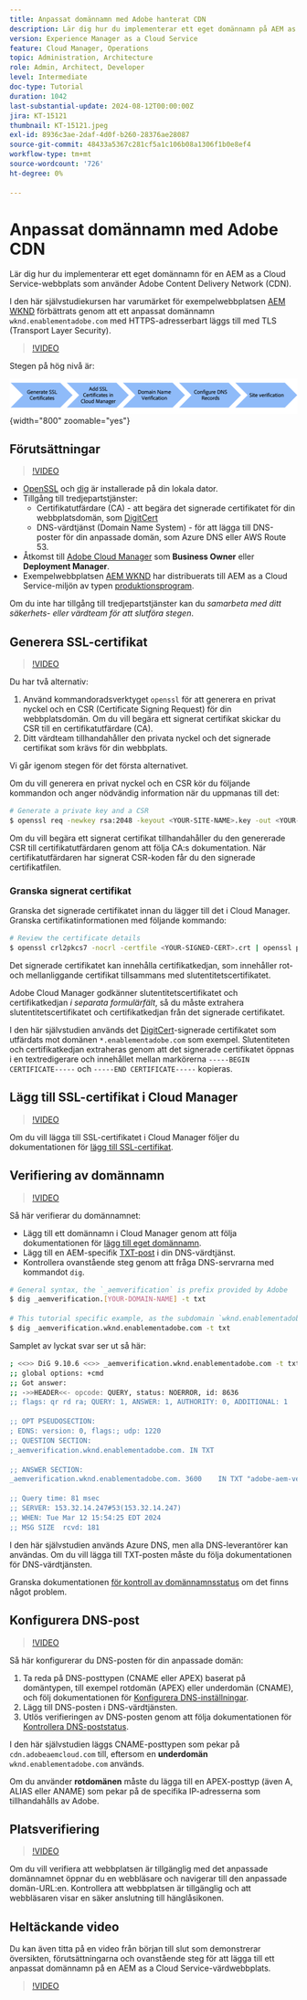 ```yaml
---
title: Anpassat domännamn med Adobe hanterat CDN
description: Lär dig hur du implementerar ett eget domännamn på AEM as a Cloud Service webbplats som använder ett Adobe-hanterat CDN.
version: Experience Manager as a Cloud Service
feature: Cloud Manager, Operations
topic: Administration, Architecture
role: Admin, Architect, Developer
level: Intermediate
doc-type: Tutorial
duration: 1042
last-substantial-update: 2024-08-12T00:00:00Z
jira: KT-15121
thumbnail: KT-15121.jpeg
exl-id: 8936c3ae-2daf-4d0f-b260-28376ae28087
source-git-commit: 48433a5367c281cf5a1c106b08a1306f1b0e8ef4
workflow-type: tm+mt
source-wordcount: '726'
ht-degree: 0%

---
```


# Anpassat domännamn med Adobe CDN

Lär dig hur du implementerar ett eget domännamn för en AEM as a Cloud Service-webbplats som använder Adobe Content Delivery Network (CDN).

I den här självstudiekursen har varumärket för exempelwebbplatsen [AEM WKND](https://github.com/adobe/aem-guides-wknd) förbättrats genom att ett anpassat domännamn `wknd.enablementadobe.com` med HTTPS-adresserbart läggs till med TLS (Transport Layer Security).

>[!VIDEO](https://video.tv.adobe.com/v/3427903?quality=12&learn=on)

Stegen på hög nivå är:

![Anpassat domännamn med Adobe CDN](./assets/add-custom-domain-name-with-Adobe-CDN.png){width="800" zoomable="yes"}

## Förutsättningar

>[!VIDEO](https://video.tv.adobe.com/v/3427909?quality=12&learn=on)

- [OpenSSL](https://www.openssl.org/) och [dig](https://www.isc.org/blogs/dns-checker/) är installerade på din lokala dator.
- Tillgång till tredjepartstjänster:
   - Certifikatutfärdare (CA) - att begära det signerade certifikatet för din webbplatsdomän, som [DigitCert](https://www.digicert.com/)
   - DNS-värdtjänst (Domain Name System) - för att lägga till DNS-poster för din anpassade domän, som Azure DNS eller AWS Route 53.
- Åtkomst till [Adobe Cloud Manager](https://my.cloudmanager.adobe.com/) som **Business Owner** eller **Deployment Manager**.
- Exempelwebbplatsen [AEM WKND](https://github.com/adobe/aem-guides-wknd) har distribuerats till AEM as a Cloud Service-miljön av typen [produktionsprogram](https://experienceleague.adobe.com/sv/docs/experience-manager-cloud-service/content/implementing/using-cloud-manager/programs/introduction-production-programs).

Om du inte har tillgång till tredjepartstjänster kan du _samarbeta med ditt säkerhets- eller värdteam för att slutföra stegen_.

## Generera SSL-certifikat

>[!VIDEO](https://video.tv.adobe.com/v/3427908?quality=12&learn=on)

Du har två alternativ:

1. Använd kommandoradsverktyget `openssl` för att generera en privat nyckel och en CSR (Certificate Signing Request) för din webbplatsdomän. Om du vill begära ett signerat certifikat skickar du CSR till en certifikatutfärdare (CA).
1. Ditt värdteam tillhandahåller den privata nyckel och det signerade certifikat som krävs för din webbplats.

Vi går igenom stegen för det första alternativet.

Om du vill generera en privat nyckel och en CSR kör du följande kommandon och anger nödvändig information när du uppmanas till det:

```bash
# Generate a private key and a CSR
$ openssl req -newkey rsa:2048 -keyout <YOUR-SITE-NAME>.key -out <YOUR-SITE-NAME>.csr -nodes
```

Om du vill begära ett signerat certifikat tillhandahåller du den genererade CSR till certifikatutfärdaren genom att följa CA:s dokumentation. När certifikatutfärdaren har signerat CSR-koden får du den signerade certifikatfilen.

### Granska signerat certifikat

Granska det signerade certifikatet innan du lägger till det i Cloud Manager. Granska certifikatinformationen med följande kommando:

```bash
# Review the certificate details
$ openssl crl2pkcs7 -nocrl -certfile <YOUR-SIGNED-CERT>.crt | openssl pkcs7 -print_certs -noout
```

Det signerade certifikatet kan innehålla certifikatkedjan, som innehåller rot- och mellanliggande certifikat tillsammans med slutentitetscertifikatet.

Adobe Cloud Manager godkänner slutentitetscertifikatet och certifikatkedjan _i separata formulärfält_, så du måste extrahera slutentitetscertifikatet och certifikatkedjan från det signerade certifikatet.

I den här självstudien används det [DigitCert](https://www.digicert.com/)-signerade certifikatet som utfärdats mot domänen `*.enablementadobe.com` som exempel. Slutentiteten och certifikatkedjan extraheras genom att det signerade certifikatet öppnas i en textredigerare och innehållet mellan markörerna `-----BEGIN CERTIFICATE-----` och `-----END CERTIFICATE-----` kopieras.

## Lägg till SSL-certifikat i Cloud Manager

>[!VIDEO](https://video.tv.adobe.com/v/3427906?quality=12&learn=on)

Om du vill lägga till SSL-certifikatet i Cloud Manager följer du dokumentationen för [lägg till SSL-certifikat](https://experienceleague.adobe.com/sv/docs/experience-manager-cloud-service/content/implementing/using-cloud-manager/manage-ssl-certificates/add-ssl-certificate).

## Verifiering av domännamn

>[!VIDEO](https://video.tv.adobe.com/v/3427905?quality=12&learn=on)

Så här verifierar du domännamnet:

- Lägg till ett domännamn i Cloud Manager genom att följa dokumentationen för [lägg till eget domännamn](https://experienceleague.adobe.com/sv/docs/experience-manager-cloud-service/content/implementing/using-cloud-manager/custom-domain-names/add-custom-domain-name).
- Lägg till en AEM-specifik [TXT-post](https://experienceleague.adobe.com/sv/docs/experience-manager-cloud-service/content/implementing/using-cloud-manager/custom-domain-names/add-text-record) i din DNS-värdtjänst.
- Kontrollera ovanstående steg genom att fråga DNS-servrarna med kommandot `dig`.

```bash
# General syntax, the `_aemverification` is prefix provided by Adobe
$ dig _aemverification.[YOUR-DOMAIN-NAME] -t txt

# This tutorial specific example, as the subdomain `wknd.enablementadobe.com` is used
$ dig _aemverification.wknd.enablementadobe.com -t txt
```

Samplet av lyckat svar ser ut så här:

```bash
; <<>> DiG 9.10.6 <<>> _aemverification.wknd.enablementadobe.com -t txt
;; global options: +cmd
;; Got answer:
;; ->>HEADER<<- opcode: QUERY, status: NOERROR, id: 8636
;; flags: qr rd ra; QUERY: 1, ANSWER: 1, AUTHORITY: 0, ADDITIONAL: 1

;; OPT PSEUDOSECTION:
; EDNS: version: 0, flags:; udp: 1220
;; QUESTION SECTION:
;_aemverification.wknd.enablementadobe.com. IN TXT

;; ANSWER SECTION:
_aemverification.wknd.enablementadobe.com. 3600    IN TXT "adobe-aem-verification=wknd.enablementadobe.com/105881/991000/bef0e843-9280-4385-9984-357ed9a4217b"

;; Query time: 81 msec
;; SERVER: 153.32.14.247#53(153.32.14.247)
;; WHEN: Tue Mar 12 15:54:25 EDT 2024
;; MSG SIZE  rcvd: 181
```

I den här självstudien används Azure DNS, men alla DNS-leverantörer kan användas. Om du vill lägga till TXT-posten måste du följa dokumentationen för DNS-värdtjänsten.

Granska dokumentationen [för kontroll av domännamnsstatus](https://experienceleague.adobe.com/sv/docs/experience-manager-cloud-service/content/implementing/using-cloud-manager/custom-domain-names/check-domain-name-status) om det finns något problem.

## Konfigurera DNS-post

>[!VIDEO](https://video.tv.adobe.com/v/3427907?quality=12&learn=on)

Så här konfigurerar du DNS-posten för din anpassade domän:

1. Ta reda på DNS-posttypen (CNAME eller APEX) baserat på domäntypen, till exempel rotdomän (APEX) eller underdomän (CNAME), och följ dokumentationen för [Konfigurera DNS-inställningar](https://experienceleague.adobe.com/sv/docs/experience-manager-cloud-service/content/implementing/using-cloud-manager/custom-domain-names/configure-dns-settings).
1. Lägg till DNS-posten i DNS-värdtjänsten.
1. Utlös verifieringen av DNS-posten genom att följa dokumentationen för [Kontrollera DNS-poststatus](https://experienceleague.adobe.com/sv/docs/experience-manager-cloud-service/content/implementing/using-cloud-manager/custom-domain-names/check-dns-record-status).

I den här självstudien läggs CNAME-posttypen som pekar på `cdn.adobeaemcloud.com` till, eftersom en **underdomän** `wknd.enablementadobe.com` används.

Om du använder **rotdomänen** måste du lägga till en APEX-posttyp (även A, ALIAS eller ANAME) som pekar på de specifika IP-adresserna som tillhandahålls av Adobe.

## Platsverifiering

>[!VIDEO](https://video.tv.adobe.com/v/3427904?quality=12&learn=on)

Om du vill verifiera att webbplatsen är tillgänglig med det anpassade domännamnet öppnar du en webbläsare och navigerar till den anpassade domän-URL:en. Kontrollera att webbplatsen är tillgänglig och att webbläsaren visar en säker anslutning till hänglåsikonen.

## Heltäckande video

Du kan även titta på en video från början till slut som demonstrerar översikten, förutsättningarna och ovanstående steg för att lägga till ett anpassat domännamn på en AEM as a Cloud Service-värdwebbplats.

>[!VIDEO](https://video.tv.adobe.com/v/3427817?quality=12&learn=on)
